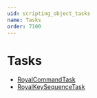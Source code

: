 ```yaml
---
uid: scripting_object_tasks
name: Tasks
order: 7100
---
```


# Tasks
- [RoyalCommandTask](royalcommandtask.md)
- [RoyalKeySequenceTask](royalkeysequencetask.md)

